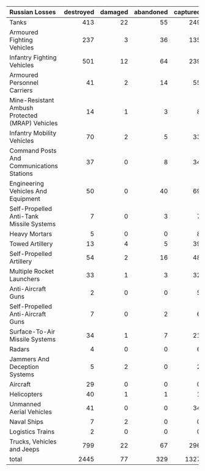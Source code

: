 | Russian Losses                                   |   destroyed |   damaged |   abandoned |   captured |   total |
|:-------------------------------------------------|------------:|----------:|------------:|-----------:|--------:|
| Tanks                                            |         413 |        22 |          55 |        249 |     739 |
| Armoured Fighting Vehicles                       |         237 |         3 |          36 |        135 |     411 |
| Infantry Fighting Vehicles                       |         501 |        12 |          64 |        239 |     816 |
| Armoured Personnel Carriers                      |          41 |         2 |          14 |         55 |     112 |
| Mine-Resistant Ambush Protected  (MRAP) Vehicles |          14 |         1 |           3 |          8 |      26 |
| Infantry Mobility Vehicles                       |          70 |         2 |           5 |         33 |     110 |
| Command Posts And Communications Stations        |          37 |         0 |           8 |         34 |      79 |
| Engineering Vehicles And Equipment               |          50 |         0 |          40 |         69 |     159 |
| Self-Propelled Anti-Tank Missile Systems         |           7 |         0 |           3 |          7 |      17 |
| Heavy Mortars                                    |           5 |         0 |           0 |          8 |      13 |
| Towed Artillery                                  |          13 |         4 |           5 |         39 |      61 |
| Self-Propelled Artillery                         |          54 |         2 |          16 |         48 |     120 |
| Multiple Rocket Launchers                        |          33 |         1 |           3 |         32 |      69 |
| Anti-Aircraft Guns                               |           2 |         0 |           0 |          5 |       7 |
| Self-Propelled Anti-Aircraft Guns                |           7 |         0 |           2 |          6 |      15 |
| Surface-To-Air Missile Systems                   |          34 |         1 |           7 |         21 |      63 |
| Radars                                           |           4 |         0 |           0 |          6 |      10 |
| Jammers And Deception Systems                    |           5 |         2 |           0 |          2 |       9 |
| Aircraft                                         |          29 |         0 |           0 |          0 |      29 |
| Helicopters                                      |          40 |         1 |           1 |          1 |      43 |
| Unmanned Aerial Vehicles                         |          41 |         0 |           0 |         34 |      75 |
| Naval Ships                                      |           7 |         2 |           0 |          0 |       9 |
| Logistics Trains                                 |           2 |         0 |           0 |          0 |       2 |
| Trucks, Vehicles and Jeeps                       |         799 |        22 |          67 |        296 |    1184 |
| total                                            |        2445 |        77 |         329 |       1327 |    4178 |